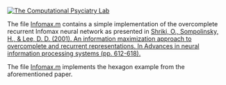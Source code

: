 [cpl-logo]: http://www.computational-psychiatry.com/uploads/2/5/5/7/25574908/1475154498.png "The Computational Psyciatry Lab"

[![The Computational Psyciatry Lab][cpl-logo]](http://www.computational-psychiatry.com/)

The file [Infomax.m](https://github.com/bci4cpl/Demos/edit/master/Overcomplete%20Recurrent%20Infomax%20Neural%20Network/Infomax.m) contains a simple implementation of the overcomplete recurrent Infomax neural network as presented in [Shriki, O., Sompolinsky, H., & Lee, D. D. (2001). An information maximization approach to overcomplete and recurrent representations. In Advances in neural information processing systems (pp. 612-618).](http://papers.nips.cc/paper/1863-an-information-maximization-approach-to-overcomplete-and-recurrent-representations)

The file [Infomax.m](https://github.com/bci4cpl/Demos/edit/master/Overcomplete%20Recurrent%20Infomax%20Neural%20Network/Demo.m) implements the hexagon example from the aforementioned paper. 
